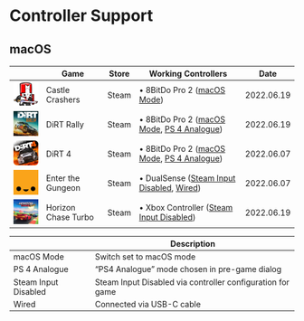 # Controller Support

## macOS

|                                                                                            | Game                | Store | Working Controllers                                                         | Date       |
| ------------------------------------------------------------------------------------------ | ------------------- | ----- | --------------------------------------------------------------------------- | ---------- |
| <img src="Pictures/Castle Crashers.png" alt="Castle Crashers" style="zoom:20%;" />         | Castle Crashers     | Steam | • 8BitDo Pro 2 ([macOS Mode](#macos-mode))                                  | 2022.06.19 |
| <img src="Pictures/DiRT Rally.png" alt="DiRT Rally" style="zoom:20%;" />                   | DiRT Rally          | Steam | • 8BitDo Pro 2 ([macOS Mode](#macos-mode), [PS 4 Analogue](ps-4-analogue))  | 2022.06.19 |
| <img src="Pictures/DiRT 4.png" alt="DiRT 4" style="zoom:20%;" />                           | DiRT 4              | Steam | • 8BitDo Pro 2 ([macOS Mode](#macos-mode), [PS 4 Analogue](ps-4-analogue))  | 2022.06.07 |
| <img src="Pictures/Enter the Gungeon.png" alt="Enter the Gungeon" style="zoom:20%;" />     | Enter the Gungeon   | Steam | • DualSense ([Steam Input Disabled](steam-input-disabled), [Wired](#wired)) | 2022.06.07 |
| <img src="Pictures/Horizon Chase Turbo.png" alt="Horizon Chase Turbo" style="zoom:20%;" /> | Horizon Chase Turbo | Steam | • Xbox Controller ([Steam Input Disabled](steam-input-disabled))            | 2022.06.19 |

|                                                         | Description                                                |
| ------------------------------------------------------- | ---------------------------------------------------------- |
| <a name="macos-mode">macOS Mode</a>                     | Switch set to macOS mode                                   |
| <a name="ps-4-analogue">PS 4 Analogue</a>               | “PS4 Analogue” mode chosen in pre-game dialog              |
| <a name="steam-input-disabled">Steam Input Disabled</a> | Steam Input Disabled via controller configuration for game |
| <a name="wired">Wired</a>                               | Connected via USB-C cable                                  |
